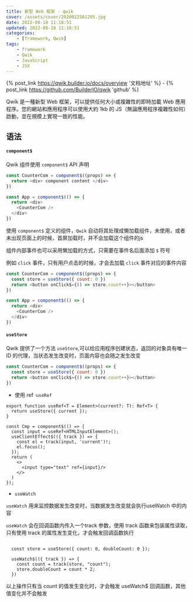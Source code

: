 ```yaml
---
title: 新型 Web 框架 - qwik
cover: /assets/cover/20200225A1295.jpg
date: 2022-08-18 11:18:51
updated: 2022-08-18 11:18:51
categories:
    - [framework, Qwik]
tags:
    - framework
    - Qwik
    - JavaScript
    - JSX
---
```


{% post_link https://qwik.builder.io/docs/overview '文档地址' %} - {% post_link https://github.com/BuilderIO/qwik 'github' %}

Qwik 是一種新型 Web 框架，可以提供任何大小或複雜性的即時加載 Web 應用程序。您的網站和應用程序可以使用大約 1kb 的 JS（無論應用程序複雜性如何）啟動，並在規模上實現一致的性能。

## 语法

#### `component$`

Qwik 组件使用 `component$` API 声明

~~~js
const CounterCom = component$((props) => {
  return <div> component content </div>
})

const App = component$(() => {
  return <div>
    <CounterCom />
  </div>
})
~~~

使用 `component$` 定义的组件，`Qwik` 自动将其处理成懒加载组件，未使用，或者未出现页面上的时候，首屏加载时，并不会加载这个组件的js 

组件内部事件也可以采用懒加载的方式，只需要在事件名后面添加 `$` 符号

例如 `click` 事件，只有用户点击的时候，才会去加载 `click` 事件对应的事件内容


~~~js
const CounterCom = component$((props) => {
  const store = useStore({ count: 0 })
  return <button onClick$={() => store.count++}></button>
})

const App = component$(() => {
  return <div>
    <CounterCom />
  </div>
})
~~~

#### `useStore`

Qwik 提供了一个方法 `useStore`,可以给应用程序创建状态，返回的对象具有唯一 ID 的代理，当状态发生改变时，页面内容也会随之发生改变

~~~js
const CounterCom = component$((props) => {
  const store = useStore({ count: 0 })
  return <button onClick$={() => store.count++}></button>
})
~~~

* 使用 ref ·`useRef`

~~~JS
export function useRef<T = Element>(current?: T): Ref<T> {
  return useStore({ current });
}

const Cmp = component$(() => {
  const input = useRef<HTMLInputElement>();
  useClientEffect$(({ track }) => {
    const el = track(input, 'current')!;
    el.focus();
  });
  return (
    <>
      <input type="text" ref={input}/>
    </>
  )
});
~~~

* `useWatch`

`useWatch` 用来监控数据发生改变时，当数据发生改变就会执行useWatch 中的内容

`useWatch` 会在回调函数内传入一个track 参数，使用 track 函数来包装属性读取，只有使用 track 的属性发生变化，才会触发回调函数执行

~~~JS

  const store = useStore({ count: 0, doubleCount: 0 });

  useWatch$(({ track }) => {
    const count = track(store, "count");
    store.doubleCount = count * 2;
  })
~~~

以上操作只有当 count 的值发生变化时，才会触发 useWatch$ 回调函数，其他值变化并不会触发